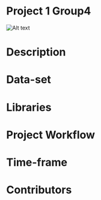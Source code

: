 # Project 1 Group4

![Alt text](Project_1 _ _ _Group_4.png)

# Description


# Data-set 


# Libraries


# Project Workflow 



# Time-frame



# Contributors 



